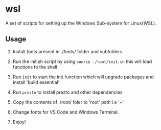 # wsl

A set of scripts for setting up the Windows Sub-system for Linux(WSL).

## Usage

1. Install fonts present in ./fonts/ folder and subfolders

2. Run the init.sh script by using `source ./root/init.sh` this will load functions to the shell

3. Run `init` to start the init function which will upgrade packages and install 'build essential'

4. Run `prezto` to install prezto and other dependencies

5. Copy the contents of ./root/ foler to 'root' path i.e '~'

6. Change fonts for VS Code and Windows Terminal.

7. Enjoy!

